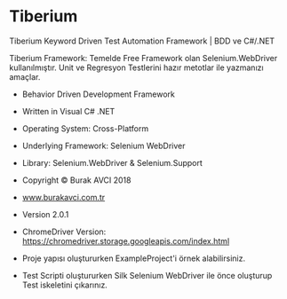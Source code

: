 # Tiberium
Tiberium Keyword Driven Test Automation Framework | BDD ve C#/.NET

Tiberium Framework: Temelde Free Framework olan Selenium.WebDriver kullanılmıştır. Unit ve Regresyon Testlerini hazır metotlar ile yazmanızı amaçlar.

* Behavior Driven Development Framework

* Written in Visual C# .NET

* Operating System: Cross-Platform

* Underlying Framework: Selenium WebDriver

* Library: Selenium.WebDriver & Selenium.Support

* Copyright © Burak AVCI 2018

* www.burakavci.com.tr

* Version 2.0.1

* ChromeDriver Version: https://chromedriver.storage.googleapis.com/index.html

* Proje yapısı oluştururken ExampleProject'i örnek alabilirsiniz.

* Test Scripti oluştururken Silk Selenium WebDriver ile önce oluşturup Test iskeletini çıkarınız.
